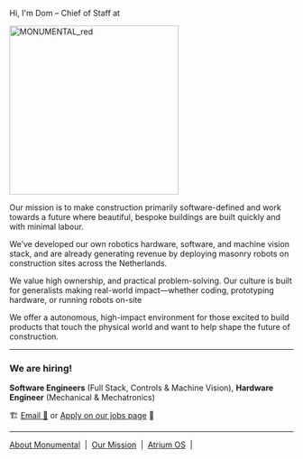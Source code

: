 Hi, I'm Dom – Chief of Staff at


<p align="centre">
  <img src="https://github.com/user-attachments/assets/674ae1d1-5660-42cc-a676-c6b1da040f58" alt="MONUMENTAL_red" width="300"/>
</p>

Our mission is to make construction primarily software-defined and work towards a future where beautiful, bespoke buildings are built quickly and with minimal labour.

We’ve developed our own robotics hardware, software, and machine vision stack, and are already generating revenue by deploying masonry robots on construction sites across the Netherlands.

We value high ownership, and practical problem-solving. Our culture is built for generalists making real-world impact—whether coding, prototyping hardware, or running robots on-site

We offer a autonomous, high-impact environment for those excited to build products that touch the physical world and want to help shape the future of construction.

---

### We are hiring!
**Software Engineers** (Full Stack, Controls & Machine Vision), **Hardware Engineer** (Mechanical & Mechatronics)


 🏗️ [Email 📧](mailto:dominic@monumental.co) or [Apply on our jobs page](https://www.monumental.co/jobs) 🧱


---

[About Monumental](https://www.monumental.co/about) &nbsp;|&nbsp; [Our Mission](https://www.monumental.co/our-vision) &nbsp;|&nbsp; [Atrium OS](https://www.monumental.co/atrium) &nbsp;|&nbsp;

